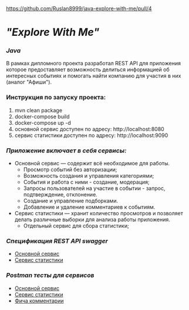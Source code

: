 https://github.com/Ruslan8999/java-explore-with-me/pull/4

# _"Explore With Me"_

### _Java_

В рамках дипломного проекта разработал REST API для приложения которое
предоставляет
возможность
делиться информацией об интересных событиях и помогать найти компанию для участия в них (аналог "Афиши").

### **Инструкция по запуску проекта:**

1. mvn clean package
2. docker-compose build
3. docker-compose up -d
6. основной сервис доступен по адресу: http://localhost:8080
7. сервис статистики доступен по адресу: http://localhost:9090

### _Приложение включает в себя сервисы:_

- Основной сервис — содержит всё необходимое для работы.
    - Просмотр событий без авторизации;
    - Возможность создания и управления категориями;
    - События и работа с ними - создание, модерация;
    - Запросы пользователей на участие в событии - запрос, подтверждение, отклонение.
    - Создание и управление подборками.
    - Добавление и удаление комментариев к событиям.
- Сервис статистики — хранит количество просмотров и позволяет делать различные выборки для анализа работы приложения.
    - Отдельный сервис для сбора статистики;


### _Спецификация REST API swagger_

- [Основной сервис](https://github.com/Ruslan8999/java-explore-with-me/blob/feature_comments/swagger/main-service.json)
- [Сервис статистики](https://github.com/Ruslan8999/java-explore-with-me/blob/feature_comments/swagger/stat-service.json)

### _Postman тесты для сервисов_

- [Основной сервис](https://github.com/Ruslan8999/java-explore-with-me/blob/feature_comments/postman/main.json)
- [Сервис статистики](https://github.com/Ruslan8999/java-explore-with-me/blob/feature_comments/postman/stat.json)
- [Фича комментарии](https://github.com/Ruslan8999/java-explore-with-me/blob/feature_comments/postman/feature.json)


